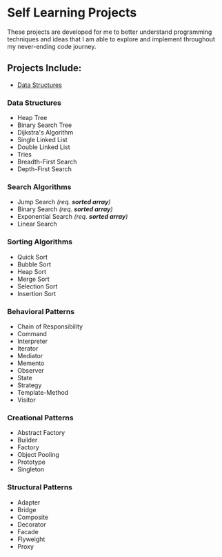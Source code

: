 # Self Learning Projects
These projects are developed for me to better understand programming techniques and ideas that I am able to explore and implement throughout my never-ending code journey.

## Projects Include:
- [Data Structures](https://github.com/ZimCodes/self_learning_projects#Data_Structures)

### Data Structures
- Heap Tree
- Binary Search Tree
- Dijkstra's Algorithm
- Single Linked List
- Double Linked List
- Tries
- Breadth-First Search
- Depth-First Search

### Search Algorithms
- Jump Search _(req. **sorted array**)_
- Binary Search  _(req. **sorted array**)_
- Exponential Search  _(req. **sorted array**)_
- Linear Search

### Sorting Algorithms
- Quick Sort
- Bubble Sort
- Heap Sort
- Merge Sort
- Selection Sort
- Insertion Sort

### Behavioral Patterns
- Chain of Responsibility
- Command
- Interpreter
- Iterator
- Mediator
- Memento
- Observer
- State
- Strategy
- Template-Method
- Visitor

### Creational Patterns
- Abstract Factory
- Builder
- Factory
- Object Pooling
- Prototype
- Singleton

### Structural Patterns
- Adapter
- Bridge
- Composite
- Decorator
- Facade
- Flyweight
- Proxy